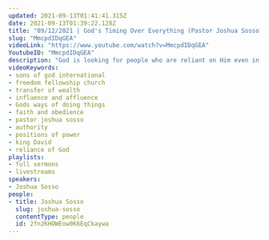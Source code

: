 ```yaml
---
updated: 2021-09-13T01:41:41.315Z
date: 2021-09-13T01:39:22.128Z
title: "09/12/2021 | God's Timing Over Everything (Pastor Joshua Sosso)"
slug: "MmcpdIDqGEA"
videoLink: "https://www.youtube.com/watch?v=MmcpdIDqGEA"
YoutubeID: "MmcpdIDqGEA"
description: "God is looking for people who are reliant on Him even in positions of power. When Saul was died, David did not presume that he would be placed on the throne immediately. He never conspired against Saul even though he knew he would replace him. David knew that his authority was given from heaven so he didn't assume it was his time to rule before asking the Lord. God used various situations to prepare the transfer from the Kingdom of Saul to the Kingdom of David. We have to ask ourselves, if we're going to be this type of person: when in a position of power, will we ask God first and rely on Him first? We must mold ourselves into this person right now before we have any influence. Drop your opinions and let God's inspiration come first and foremost in your life. Don't assume things, don't be presumptive and love God. Model yourself into the kind of person who will rely on God when you have nothing and even when you have everything. If you do this you will be part of the nameless and faceless people who will change the world for God's glory!"
videoKeywords:
- sons of god international
- freedom fellowship church
- transfer of wealth
- influence and affluence
- Gods ways of doing things
- faith and obedience
- pastor joshua sosso
- authority
- positions of power
- king David 
- reliance of God
playlists:
- full sermons
- livestreams
speakers:
- Joshua Sosso
people:
- title: Joshua Sosso
  slug: joshua-sosso
  contentType: people
  id: 2fn2KHOWEow0K6EqCkaywa
---
```

